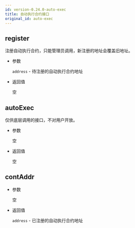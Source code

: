```yaml
---
id: version-0.24.0-auto-exec
title: 自动执行合约接口
original_id: auto-exec
---
```


## register

注册自动执行合约，只能管理员调用，新注册的地址会覆盖旧地址。

* 参数

    `address` - 待注册的自动执行合约地址

* 返回值

    空

## autoExec

仅供底层调用的接口，不对用户开放。

* 参数

    空

* 返回值

    空

## contAddr

* 参数

    空

* 返回值

    `address` - 已注册的自动执行合约地址

